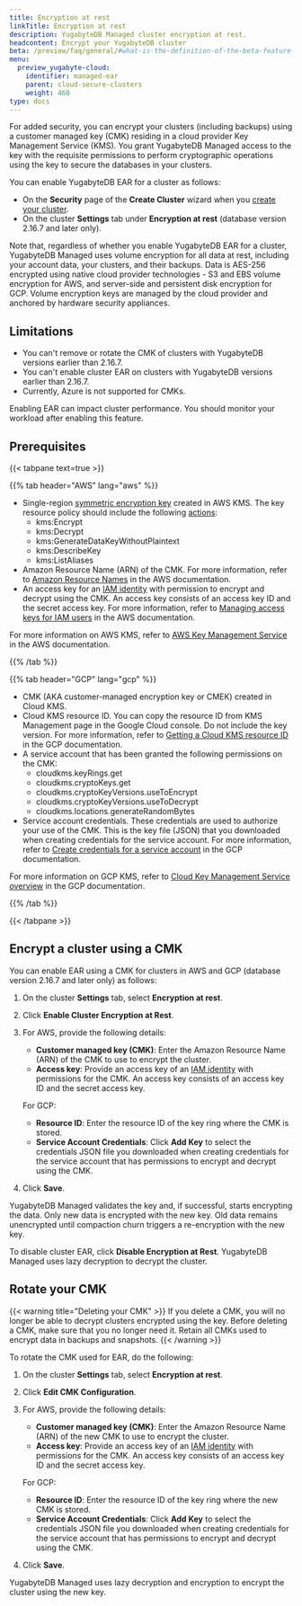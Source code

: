 ```yaml
---
title: Encryption at rest
linkTitle: Encryption at rest
description: YugabyteDB Managed cluster encryption at rest.
headcontent: Encrypt your YugabyteDB cluster
beta: /preview/faq/general/#what-is-the-definition-of-the-beta-feature-tag
menu:
  preview_yugabyte-cloud:
    identifier: managed-ear
    parent: cloud-secure-clusters
    weight: 460
type: docs
---
```


For added security, you can encrypt your clusters (including backups) using a customer managed key (CMK) residing in a cloud provider Key Management Service (KMS). You grant YugabyteDB Managed access to the key with the requisite permissions to perform cryptographic operations using the key to secure the databases in your clusters.

You can enable YugabyteDB EAR for a cluster as follows:

- On the **Security** page of the **Create Cluster** wizard when you [create your cluster](../../cloud-basics/create-clusters/).
- On the cluster **Settings** tab under **Encryption at rest** (database version 2.16.7 and later only).

Note that, regardless of whether you enable YugabyteDB EAR for a cluster, YugabyteDB Managed uses volume encryption for all data at rest, including your account data, your clusters, and their backups. Data is AES-256 encrypted using native cloud provider technologies - S3 and EBS volume encryption for AWS, and server-side and persistent disk encryption for GCP. Volume encryption keys are managed by the cloud provider and anchored by hardware security appliances.

## Limitations

- You can't remove or rotate the CMK of clusters with YugabyteDB versions earlier than 2.16.7.
- You can't enable cluster EAR on clusters with YugabyteDB versions earlier than 2.16.7.
- Currently, Azure is not supported for CMKs.

Enabling EAR can impact cluster performance. You should monitor your workload after enabling this feature.

## Prerequisites

{{< tabpane text=true >}}

  {{% tab header="AWS" lang="aws" %}}

- Single-region [symmetric encryption key](https://docs.aws.amazon.com/kms/latest/developerguide/concepts.html#symmetric-cmks) created in AWS KMS. The key resource policy should include the following [actions](https://docs.aws.amazon.com/kms/latest/developerguide/key-policy-default.html#key-policy-users-crypto):
  - kms:Encrypt
  - kms:Decrypt
  - kms:GenerateDataKeyWithoutPlaintext
  - kms:DescribeKey
  - kms:ListAliases
- Amazon Resource Name (ARN) of the CMK. For more information, refer to [Amazon Resource Names](https://docs.aws.amazon.com/IAM/latest/UserGuide/reference-arns.html) in the AWS documentation.
- An access key for an [IAM identity](https://docs.aws.amazon.com/IAM/latest/UserGuide/id.html) with permission to encrypt and decrypt using the CMK. An access key consists of an access key ID and the secret access key. For more information, refer to [Managing access keys for IAM users](https://docs.aws.amazon.com/IAM/latest/UserGuide/id_credentials_access-keys.html) in the AWS documentation.

For more information on AWS KMS, refer to [AWS Key Management Service](https://docs.aws.amazon.com/kms/) in the AWS documentation.

  {{% /tab %}}

  {{% tab header="GCP" lang="gcp" %}}

- CMK (AKA customer-managed encryption key or CMEK) created in Cloud KMS.
- Cloud KMS resource ID. You can copy the resource ID from KMS Management page in the Google Cloud console. Do not include the key version. For more information, refer to [Getting a Cloud KMS resource ID](https://cloud.google.com/kms/docs/getting-resource-ids) in the GCP documentation.
- A service account that has been granted the following permissions on the CMK:
  - cloudkms.keyRings.get
  - cloudkms.cryptoKeys.get
  - cloudkms.cryptoKeyVersions.useToEncrypt
  - cloudkms.cryptoKeyVersions.useToDecrypt
  - cloudkms.locations.generateRandomBytes
- Service account credentials. These credentials are used to authorize your use of the CMK. This is the key file (JSON) that you downloaded when creating credentials for the service account. For more information, refer to [Create credentials for a service account](https://developers.google.com/workspace/guides/create-credentials#create_credentials_for_a_service_account) in the GCP documentation.

For more information on GCP KMS, refer to [Cloud Key Management Service overview](https://cloud.google.com/kms/docs/key-management-service/) in the GCP documentation.

  {{% /tab %}}

{{< /tabpane >}}

## Encrypt a cluster using a CMK

You can enable EAR using a CMK for clusters in AWS and GCP (database version 2.16.7 and later only) as follows:

1. On the cluster **Settings** tab, select **Encryption at rest**.
1. Click **Enable Cluster Encryption at Rest**.
1. For AWS, provide the following details:

    - **Customer managed key (CMK)**: Enter the Amazon Resource Name (ARN) of the CMK to use to encrypt the cluster.
    - **Access key**: Provide an access key of an [IAM identity](https://docs.aws.amazon.com/IAM/latest/UserGuide/id.html) with permissions for the CMK. An access key consists of an access key ID and the secret access key.

    For GCP:
    - **Resource ID**: Enter the resource ID of the key ring where the CMK is stored.
    - **Service Account Credentials**: Click **Add Key** to select the credentials JSON file you downloaded when creating credentials for the service account that has permissions to encrypt and decrypt using the CMK.

1. Click **Save**.

YugabyteDB Managed validates the key and, if successful, starts encrypting the data. Only new data is encrypted with the new key. Old data remains unencrypted until compaction churn triggers a re-encryption with the new key.

To disable cluster EAR, click **Disable Encryption at Rest**. YugabyteDB Managed uses lazy decryption to decrypt the cluster.

## Rotate your CMK

{{< warning title="Deleting your CMK" >}}
If you delete a CMK, you will no longer be able to decrypt clusters encrypted using the key. Before deleting a CMK, make sure that you no longer need it. Retain all CMKs used to encrypt data in backups and snapshots.
{{< /warning >}}

To rotate the CMK used for EAR, do the following:

1. On the cluster **Settings** tab, select **Encryption at rest**.
1. Click **Edit CMK Configuration**.
1. For AWS, provide the following details:

    - **Customer managed key (CMK)**: Enter the Amazon Resource Name (ARN) of the new CMK to use to encrypt the cluster.
    - **Access key**: Provide an access key of an [IAM identity](https://docs.aws.amazon.com/IAM/latest/UserGuide/id.html) with permissions for the CMK. An access key consists of an access key ID and the secret access key.

    For GCP:
    - **Resource ID**: Enter the resource ID of the key ring where the new CMK is stored.
    - **Service Account Credentials**: Click **Add Key** to select the credentials JSON file you downloaded when creating credentials for the service account that has permissions to encrypt and decrypt using the CMK.

1. Click **Save**.

YugabyteDB Managed uses lazy decryption and encryption to encrypt the cluster using the new key.
